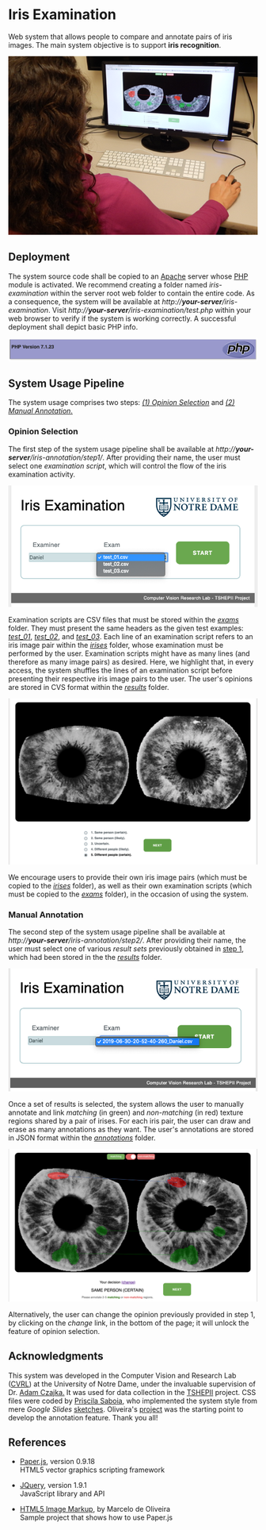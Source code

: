 # Iris Examination
Web system that allows people to compare and annotate pairs of iris images.
The main system objective is to support **iris recognition**.

![Iris examination example.](image_01.png)


## Deployment
The system source code shall be copied to an [Apache](https://httpd.apache.org/) server whose [PHP](https://php.net/) module is activated.
We recommend creating a folder named *iris-examination* within the server root web folder to contain the entire code.
As a consequence, the system will be available at *http://**your-server**/iris-examination*.
Visit *http://**your-server**/iris-examination/test.php* within your web browser to verify if the system is working correctly.
A successful deployment shall depict basic PHP info.

![PHP info example.](image_02.png)


## System Usage Pipeline
The system usage comprises two steps: [*(1) Opinion Selection*](#opinion-selection) and [*(2) Manual Annotation*.](#manual-annotation)

### Opinion Selection
The first step of the system usage pipeline shall be available at *http://**your-server**/iris-annotation/step1/*.
After providing their name, the user must select one *examination script*, which will control the flow of the iris examination activity.

![Examination script selection.](image_03.png)

Examination scripts are CSV files that must be stored within the [*exams*](./exams) folder.
They must present the same headers as the given test examples: [*test_01*](./exams/test_01.csv), [*test_02*](./exams/test_02.csv), and [*test_03*](./exams/test_03.csv).
Each line of an examination script refers to an iris image pair within the [*irises*](./irises) folder, whose examination must be performed by the user.
Examination scripts might have as many lines (and therefore as many image pairs) as desired.
Here, we highlight that, in every access, the system shuffles the lines of an examination script before presenting their respective iris image pairs to the user.
The user's opinions are stored in CVS format within the [*results*](./results) folder.

![Opinion selection screen.](image_04.png)

We encourage users to provide their own iris image pairs (which must be copied to the [*irises*](./irises) folder), as well as their own examination scripts (which must be copied to the [*exams*](./exams) folder), in the occasion of using the system.

### Manual Annotation  
The second step of the system usage pipeline shall be available at *http://**your-server**/iris-annotation/step2/*.
After providing their name, the user must select one of various *result sets* previously obtained in [step 1](#opinion-selection), which had been stored in the the [*results*](./results) folder.

![Result selection.](image_05.png)

Once a set of results is selected, the system allows the user to manually annotate and link *matching* (in green) and *non-matching* (in red) texture regions shared by a pair of irises.
For each iris pair, the user can draw and erase as many annotations as they want.
The user's annotations are stored in JSON format within the [*annotations*](./annotations) folder.

![Manual annotation.](image_06.png)

Alternatively, the user can change the opinion previously provided in step 1, by clicking on the *change* link, in the bottom of the page; it will unlock the feature of opinion selection.


## Acknowledgments
This system was developed in the Computer Vision and Research Lab ([CVRL](https://cvrl.nd.edu/)) at the University of Notre Dame, under the invaluable supervision of Dr. [Adam Czajka.](https://engineering.nd.edu/profiles/aczajka)
It was used for data collection in the [TSHEPII](https://danielmoreira.github.io/project/tshepii/) project.
CSS files were coded by [Priscila Saboia](https://github.com/psaboia), who implemented the system style from mere *Google Slides* [sketches](https://docs.google.com/presentation/d/1yW5ovo12eH2bKdYGmbRg3O7Uk88_iMsLL-Ii7T7D0os/edit?usp=sharing). 
Oliveira's [project](https://www.codeproject.com/Articles/801111/Html-Image-Markup) was the starting point to develop the annotation feature.
Thank you all! 


## References
* [Paper.js](http://paperjs.org/), version 0.9.18   
HTML5 vector graphics scripting framework

* [JQuery](https://jquery.org/), version 1.9.1   
JavaScript library and API

* [HTML5 Image Markup](https://www.codeproject.com/Articles/801111/Html-Image-Markup), by Marcelo de Oliveira   
Sample project that shows how to use Paper.js